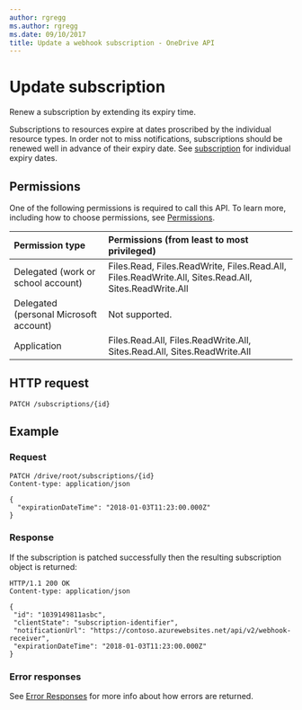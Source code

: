 ```yaml
---
author: rgregg
ms.author: rgregg
ms.date: 09/10/2017
title: Update a webhook subscription - OneDrive API
---
```

# Update subscription

Renew a subscription by extending its expiry time.

Subscriptions to resources expire at dates proscribed by the individual resource types.
In order not to miss notifications, subscriptions should be renewed well in advance of their expiry date.
See [subscription](../resources/subscription.md) for individual expiry dates.

## Permissions

One of the following permissions is required to call this API. To learn more, including how to choose permissions, see [Permissions](../concepts/permissions_reference.md).

|Permission type      | Permissions (from least to most privileged)              |
|:--------------------|:---------------------------------------------------------|
|Delegated (work or school account) | Files.Read, Files.ReadWrite, Files.Read.All, Files.ReadWrite.All, Sites.Read.All, Sites.ReadWrite.All    |
|Delegated (personal Microsoft account) | Not supported.    |
|Application | Files.Read.All, Files.ReadWrite.All, Sites.Read.All, Sites.ReadWrite.All |

## HTTP request

<!-- { "blockType": "ignored" } -->

```http
PATCH /subscriptions/{id}
```

## Example

### Request

<!-- { "blockType": "request", "name": "patch-subscription", "@odata.type": "oneDrive.subscription",  } -->

```http
PATCH /drive/root/subscriptions/{id}
Content-type: application/json

{
  "expirationDateTime": "2018-01-03T11:23:00.000Z"
}
```

### Response

If the subscription is patched successfully then the resulting subscription object is returned:

<!-- { "blockType": "response",  "name": "patch-subscription", "@odata.type": "oneDrive.subscription" } -->

```http
HTTP/1.1 200 OK
Content-type: application/json

{
 "id": "1039149811asbc",
 "clientState": "subscription-identifier",
 "notificationUrl": "https://contoso.azurewebsites.net/api/v2/webhook-receiver",
 "expirationDateTime": "2018-01-03T11:23:00.000Z"
}
```

### Error responses

See [Error Responses][error-response] for more info about
how errors are returned.

[error-response]: ../concepts/errors.md

<!-- {
  "type": "#page.annotation",
  "description": "Update a subscription created for an item.",
  "keywords": "notification,list,subscription,webhook,enumerate",
  "section": "documentation",
  "tocPath": "Webhooks/Update"
} -->
